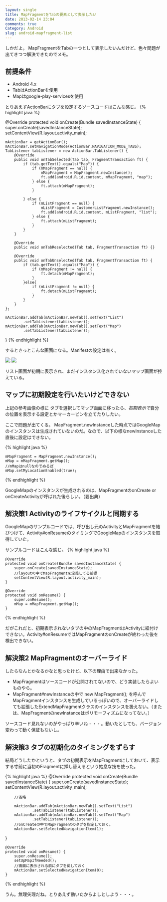 ```yaml
---
layout: single
title: MapFragmentをTabの要素として表示したい
date: 2013-02-14 23:04
comments: true
Category: Android
slug: android-mapfragment-list
---
```

しかだよ。
MapFragmentをTabの一つとして表示したいんだけど、色々問題が出てきつつ解決できたのでメモ。

## 前提条件

+ Android 4.x
+ TabはActionBarを使用
+ Mapはgoogle-play-servicesを使用

とりあえずActionBarにタブを設定するソースコードはこんな感じ。
{% highlight java %}

@Override
protected void onCreate(Bundle savedInstanceState) {
    super.onCreate(savedInstanceState);
    setContentView(R.layout.activity_main);

    mActionBar = getActionBar();
    mActionBar.setNavigationMode(ActionBar.NAVIGATION_MODE_TABS);
    TabListener tabListener = new ActionBar.TabListener() {
        @Override
        public void onTabSelected(Tab tab, FragmentTransaction ft) {
            if (tab.getText().equals("Map")) {
                if (mMapFragment == null) {
                    mMapFragment = MapFragment.newInstance();
                    ft.add(android.R.id.content, mMapFragment, "map");
                } else {
                    ft.attach(mMapFragment);
                }

            } else {
                if (mListFragment == null) {
                    mListFragment = CustomerListFragment.newInstance();
                    ft.add(android.R.id.content, mListFragment, "list");
                } else {
                    ft.attach(mListFragment);
                }
            }
        }

        @Override
        public void onTabReselected(Tab tab, FragmentTransaction ft) {}

        @Override
        public void onTabUnselected(Tab tab, FragmentTransaction ft) {
            if (tab.getText().equals("Map")) {
                if (mMapFragment != null) {
                    ft.detach(mMapFragment);
                }
            }else{
                if (mListFragment != null) {
                    ft.detach(mListFragment);
                }
            }
        }
    };

    mActionBar.addTab(mActionBar.newTab().setText("List")
            .setTabListener(tabListener));
    mActionBar.addTab(mActionBar.newTab().setText("Map")
            .setTabListener(tabListener));
}
{% endhighlight %}

するときっとこんな画面になる。Manifestの設定は省く。

![](/images/android/device-2013-02-15-010618.png)
![](/images/android/device-2013-02-15-010640.png)

リスト画面が初期に表示され、まだインスタンス化されていないマップ画面が控えている。

## マップに初期設定を行いたいけどできない
上記の参考画像の様に
タブを選択してマップ画面に移ったら、*初期表示で*自分の位置を表示する設定とかマーカーピンを立てたりしたい。

ここで問題が出てくる。
MapFragment.newInstanceした時点ではGoogleMapのインスタンスは生成されていないのだ。なので、以下の様なnewInstanceした直後に設定はできない。

{% highlight java %}

    mMapFragment = MapFragment.newInstance();
    mMap = mMapFragment.getMap();
    //mMapはnullなのでぬるぽ
    mMap.setMyLocationEnabled(true);

{% endhighlight %}

GoogleMapのインスタンスが生成されるのは、MapFragmentのonCreate or onCreateActivityが呼ばれた後らしい。（要出典）

## 解決策1 Activityのライフサイクルと同期する    
GoogleMapのサンプルコードでは、呼び出し元のActivityとMapFragmentを結びつけて、Activity#onResumeのタイミングでGoogleMapのインスタンスを取得していた。

サンプルコードはこんな感じ。
{% highlight java %}

    @Override
    protected void onCreate(Bundle savedInstanceState) {
        super.onCreate(savedInstanceState);
        //layoutの中でMapFragmentを定義してる前提
        setContentView(R.layout.activity_main);
    }

    @Override
    protected void onResume() {
        super.onResume();
        mMap = mMapFragment.getMap();
    }

{% endhighlight %}

だがこれだと、初期表示されないタブの中のMapFragmentはActivityに紐付けできない。Activity#onResumeではMapFragmentのonCreateが終わった後を検出できない。

## 解決策2 MapFragmentのオーバーライド
したらなんとかなるかなと思ったけど、以下の理由で出来なかった。

- MapFragmentはソースコードが公開されてないので、どう実装したらよいものやら。
- MapFragment#newInstanceの中で new MapFragment(); を呼んでMapFragmentインスタンスを生成しているっぽいので、オーバーライドしても拡張したExtendMapFragmentクラスのインスタンスを扱えない。（または、MapFragmentのnewInstanceはポリモーフィズムになってない。）


ソースコード見れないのがやっぱり辛いね・・・。動いたとしても、バージョン変わって動く保証もないし。

## 解決策3 タブの初期化のタイミングをずらす
結局どうしたかというと、タブの初期表示をMapFragmentにしておいて、表示する寸前に当初のFragmentに挿し替えるという姑息な技を使った。

{% highlight java %}
    @Override
    protected void onCreate(Bundle savedInstanceState) {
        super.onCreate(savedInstanceState);
        setContentView(R.layout.activity_main);

        //省略

        mActionBar.addTab(mActionBar.newTab().setText("List")
                .setTabListener(tabListener));
        mActionBar.addTab(mActionBar.newTab().setText("Map")
                .setTabListener(tabListener));
        //onCreateの中でMapFragmentのタグを指定しておく。
        mActionBar.setSelectedNavigationItem(1);
   }

    @Override
    protected void onResume() {
        super.onResume();
        setUpMapIfNeeded();
        //画面に表示される前にタブを戻しておく
        mActionBar.setSelectedNavigationItem(0);
    }
{% endhighlight %}

うん。無理矢理だね。とりあえず動いたからよしとしよう・・・。
